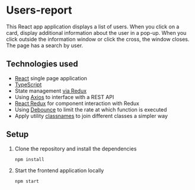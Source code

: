 # Users-report

This React app application displays a list of users.
When you click on a card, display additional information about the user in a pop-up. When you click outside the information window or click the cross, the window closes.
The page has a search by user.

## Technologies used
<ul>
  <li><a href="https://react.dev"> React</a> single page application</li>
  <li><a href="https://www.typescriptlang.org">TypeScript<a/></li>
  <li>State management <a href="https://redux.js.org">via Redux</a></li>
  <li>Using <a href="https://axios-http.com">Axios</a> to interface with a REST API</li>
  <li><a href="https://react-redux.js.org">React Redux</a> for component interaction with Redux</li>
  <li>Using <a href="https://huzaima.io/blog/debounce-search-react">Debounce</a> to limit the rate at which function is executed</li>  
  <li>Apply utility <a href="https://www.npmjs.com/package/classnames">classnames</a> to join different classes a simpler way</li>
</ul>

## Setup
<ol>
<li>Clone the repository and install the dependencies</li>

  `npm install`

<li>Start the frontend application locally</li>

`npm start`

</ol>

